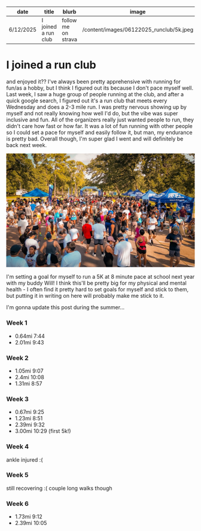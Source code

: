 | date      | title               | blurb               | image                                    |
| --------- | ------------------- | ------------------- | ---------------------------------------- |
| 6/12/2025 | I joined a run club | follow me on strava | /content/images/06122025_runclub/5k.jpeg |

# I joined a run club

and enjoyed it?? I've always been pretty apprehensive with running for fun/as a hobby, but I think I figured out its because I don't pace myself well. Last week, I saw a huge group of people running at the club, and after a quick google search, I figured out it's a run club that meets every Wednesday and does a 2-3 mile run. I was pretty nervous showing up by myself and not really knowing how well I'd do, but the vibe was super inclusive and fun. All of the organizers really just wanted people to run, they didn't care how fast or how far. It was a lot of fun running with other people so I could set a pace for myself and easily follow it, but man, my endurance is pretty bad. Overall though, I'm super glad I went and will definitely be back next week.

![5k](/content/images/06122025_runclub/5k.jpeg)

I'm setting a goal for myself to run a 5K at 8 minute pace at school next year with my buddy Will! I think this'll be pretty big for my physical and mental health - I often find it pretty hard to set goals for myself and stick to them, but putting it in writing on here will probably make me stick to it.

I'm gonna update this post during the summer...

### Week 1

-   0.64mi 7:44
-   2.01mi 9:43

### Week 2

-   1.05mi 9:07
-   2.4mi 10:08
-   1.31mi 8:57

### Week 3

-   0.67mi 9:25
-   1.23mi 8:51
-   2.39mi 9:32
-   3.00mi 10:29 (first 5k!)

### Week 4

ankle injured :(

### Week 5

still recovering :( couple long walks though

### Week 6

-   1.73mi 9:12
-   2.39mi 10:05
